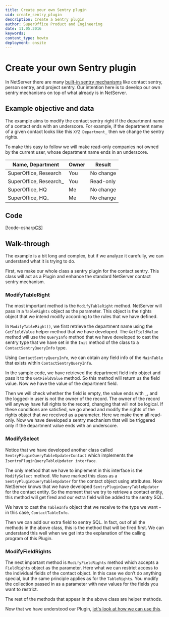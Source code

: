 ```yaml
---
title: Create your own Sentry plugin
uid: create_sentry_plugin
description: Create a Sentry plugin
author: SuperOffice Product and Engineering
date: 11.05.2016
keywords:
content_type: howto
deployment: onsite
---
```


# Create your own Sentry plugin

In NetServer there are many [built-in sentry mechanisms][1] like contact sentry, person sentry, and project sentry. Our intention here is to develop our own sentry mechanisms on top of what already is in NetServer.

## Example objective and data

The example aims to modify the contact sentry right if the department name of a contact ends with an underscore. For example, if the department name of a given contact looks like this `XYZ Department_` then we change the sentry rights.

To make this easy to follow we will make read-only companies not owned by the current user, whose department name ends in an underscore.

| Name, Department | Owner | Result |
|---|---|---|
| SuperOffice, Research | You | No change |
| SuperOffice, Research_ |You | Read-only |
| SuperOffice, HQ | Me | No change |
| SuperOffice, HQ_ | Me | No change |

## Code

[!code-csharp[CS](includes/basic-sentry-plugin.cs)]

## Walk-through

The example is a bit long and complex, but if we analyze it carefully, we can understand what it is trying to do.

First, we make our whole class a sentry plugin for the contact sentry. This class will act as a Plugin and enhance the standard NetServer contact sentry mechanism.

### ModifyTableRight

The most important method is the `ModifyTableRight` method. NetServer will pass in a `TableRights` object as the parameter. This object is the rights object that we intend modify according to the rules that we have defined.

In `ModifyTableRight()`, we first retrieve the department name using the `GetFieldValue` helper method that we have developed. The `GetFieldValue` method will use the `QueryInfo` method that we have developed to cast the sentry type that we have set in the `Init` method of the class to a `ContactSentryQueryInfo` type.

Using `ContactSentryQueryInfo`, we can obtain any field info of the `MainTable` that exists within `ContactSentryQueryInfo`.

In the sample code, we have retrieved the department field info object and pass it to the `GetFieldValue` method. So this method will return us the field value. Now we have the value of the department field.

Then we will check whether the field is empty, the value ends with `_`, and the logged-in user is not the owner of the record. The owner of the record will anyway have full rights to the record, changing that will not be logical. If these conditions are satisfied, we go ahead and modify the rights of the rights object that we received as a parameter. Here we make them all read-only. Now we have developed a sentry mechanism that will be triggered only if the department value ends with an underscore.

### ModifySelect

Notice that we have developed another class called `SentryPluginQueryTableUpdaterContact` which implements the `IsentryPluginQueryTableUpdater interface`.

The only method that we have to implement in this interface is the `ModifySelect` method. We have marked this class as a `SentryPluginQueryTableUpdater` for the contact object using attributes. Now NetServer knows that we have developed `SentryPluginQueryTableUpdater` for the contact entity. So the moment that we try to retrieve a contact entity, this method will get fired and our extra field will be added to the sentry SQL.

We have to cast the `TableInfo` object that we receive to the type we want - in this case, `ContactTableInfo`.

Then we can add our extra field to sentry SQL. In fact, out of all the methods in the above class, this is the method that will be fired first. We can understand this well when we get into the explanation of the calling program of this Plugin.

### ModifyFieldRights

The next important method is `ModifyFieldRights` method which accepts a `FieldRights` object as the parameter. Here what we can restrict access to the individual fields of the contact object. In this case we don’t do anything special, but the same principle applies as for the `TableRights`. You modify the collection passed in as a parameter with new values for the fields you want to restrict.

The rest of the methods that appear in the above class are helper methods.

Now that we have understood our Plugin, [let's look at how we can use this][2].

<!-- Referenced links -->
[1]: ../index.md
[2]: use-sentry-plugin.md
